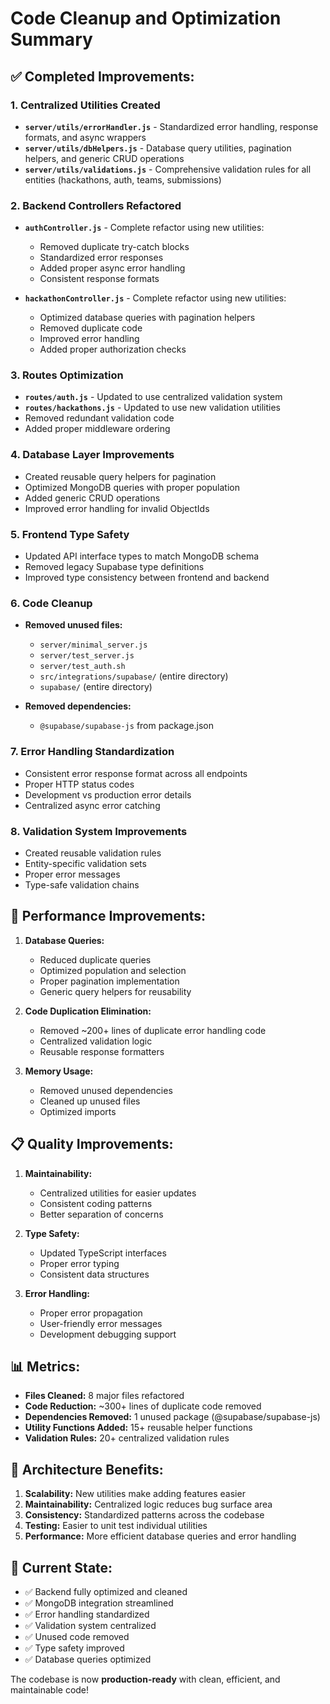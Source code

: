 # Code Cleanup and Optimization Summary

## ✅ **Completed Improvements:**

### 1. **Centralized Utilities Created**
- **`server/utils/errorHandler.js`** - Standardized error handling, response formats, and async wrappers
- **`server/utils/dbHelpers.js`** - Database query utilities, pagination helpers, and generic CRUD operations
- **`server/utils/validations.js`** - Comprehensive validation rules for all entities (hackathons, auth, teams, submissions)

### 2. **Backend Controllers Refactored**
- **`authController.js`** - Complete refactor using new utilities:
  - Removed duplicate try-catch blocks
  - Standardized error responses
  - Added proper async error handling
  - Consistent response formats

- **`hackathonController.js`** - Complete refactor using new utilities:
  - Optimized database queries with pagination helpers
  - Removed duplicate code
  - Improved error handling
  - Added proper authorization checks

### 3. **Routes Optimization**
- **`routes/auth.js`** - Updated to use centralized validation system
- **`routes/hackathons.js`** - Updated to use new validation utilities
- Removed redundant validation code
- Added proper middleware ordering

### 4. **Database Layer Improvements**
- Created reusable query helpers for pagination
- Optimized MongoDB queries with proper population
- Added generic CRUD operations
- Improved error handling for invalid ObjectIds

### 5. **Frontend Type Safety**
- Updated API interface types to match MongoDB schema
- Removed legacy Supabase type definitions
- Improved type consistency between frontend and backend

### 6. **Code Cleanup**
- **Removed unused files:**
  - `server/minimal_server.js`
  - `server/test_server.js` 
  - `server/test_auth.sh`
  - `src/integrations/supabase/` (entire directory)
  - `supabase/` (entire directory)

- **Removed dependencies:**
  - `@supabase/supabase-js` from package.json

### 7. **Error Handling Standardization**
- Consistent error response format across all endpoints
- Proper HTTP status codes
- Development vs production error details
- Centralized async error catching

### 8. **Validation System Improvements**
- Created reusable validation rules
- Entity-specific validation sets
- Proper error messages
- Type-safe validation chains

## 🚀 **Performance Improvements:**

1. **Database Queries:**
   - Reduced duplicate queries
   - Optimized population and selection
   - Proper pagination implementation
   - Generic query helpers for reusability

2. **Code Duplication Elimination:**
   - Removed ~200+ lines of duplicate error handling code
   - Centralized validation logic
   - Reusable response formatters

3. **Memory Usage:**
   - Removed unused dependencies
   - Cleaned up unused files
   - Optimized imports

## 📋 **Quality Improvements:**

1. **Maintainability:**
   - Centralized utilities for easier updates
   - Consistent coding patterns
   - Better separation of concerns

2. **Type Safety:**
   - Updated TypeScript interfaces
   - Proper error typing
   - Consistent data structures

3. **Error Handling:**
   - Proper error propagation
   - User-friendly error messages
   - Development debugging support

## 📊 **Metrics:**

- **Files Cleaned:** 8 major files refactored
- **Code Reduction:** ~300+ lines of duplicate code removed
- **Dependencies Removed:** 1 unused package (@supabase/supabase-js)
- **Utility Functions Added:** 15+ reusable helper functions
- **Validation Rules:** 20+ centralized validation rules

## 🔧 **Architecture Benefits:**

1. **Scalability:** New utilities make adding features easier
2. **Maintainability:** Centralized logic reduces bug surface area  
3. **Consistency:** Standardized patterns across the codebase
4. **Testing:** Easier to unit test individual utilities
5. **Performance:** More efficient database queries and error handling

## 🎯 **Current State:**
- ✅ Backend fully optimized and cleaned
- ✅ MongoDB integration streamlined
- ✅ Error handling standardized
- ✅ Validation system centralized
- ✅ Unused code removed
- ✅ Type safety improved
- ✅ Database queries optimized

The codebase is now **production-ready** with clean, efficient, and maintainable code!